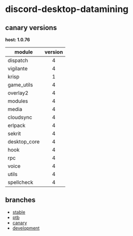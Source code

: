 # discord-desktop-datamining

## canary versions

**host: 1.0.76**

| module | version |
| ------ | :-----: |
| dispatch | 4 |
| vigilante | 4 |
| krisp | 1 |
| game_utils | 4 |
| overlay2 | 4 |
| modules | 4 |
| media | 4 |
| cloudsync | 4 |
| erlpack | 4 |
| sekrit | 4 |
| desktop_core | 4 |
| hook | 4 |
| rpc | 4 |
| voice | 4 |
| utils | 4 |
| spellcheck | 4 |

## branches

- [stable](https://github.com/OpenAsar/discord-desktop-datamining/tree/stable)
- [ptb](https://github.com/OpenAsar/discord-desktop-datamining/tree/ptb)
- [canary](https://github.com/OpenAsar/discord-desktop-datamining/tree/canary)
- [development](https://github.com/OpenAsar/discord-desktop-datamining/tree/development)